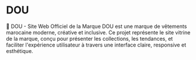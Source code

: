 # DOU
🧵 DOU - Site Web Officiel de la Marque DOU est une marque de vêtements marocaine moderne, créative et inclusive. Ce projet représente le site vitrine de la marque, conçu pour présenter les collections, les tendances, et faciliter l'expérience utilisateur à travers une interface claire, responsive et esthétique.
